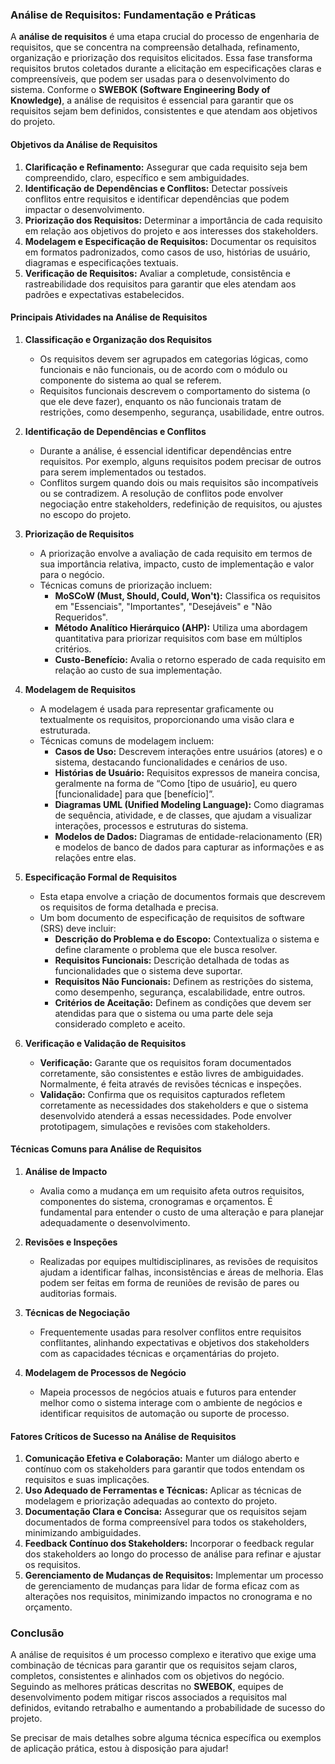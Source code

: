 ### Análise de Requisitos: Fundamentação e Práticas

A **análise de requisitos** é uma etapa crucial do processo de engenharia de requisitos, que se concentra na compreensão detalhada, refinamento, organização e priorização dos requisitos elicitados. Essa fase transforma requisitos brutos coletados durante a elicitação em especificações claras e compreensíveis, que podem ser usadas para o desenvolvimento do sistema. Conforme o **SWEBOK (Software Engineering Body of Knowledge)**, a análise de requisitos é essencial para garantir que os requisitos sejam bem definidos, consistentes e que atendam aos objetivos do projeto.

#### Objetivos da Análise de Requisitos

1. **Clarificação e Refinamento:** Assegurar que cada requisito seja bem compreendido, claro, específico e sem ambiguidades.
2. **Identificação de Dependências e Conflitos:** Detectar possíveis conflitos entre requisitos e identificar dependências que podem impactar o desenvolvimento.
3. **Priorização dos Requisitos:** Determinar a importância de cada requisito em relação aos objetivos do projeto e aos interesses dos stakeholders.
4. **Modelagem e Especificação de Requisitos:** Documentar os requisitos em formatos padronizados, como casos de uso, histórias de usuário, diagramas e especificações textuais.
5. **Verificação de Requisitos:** Avaliar a completude, consistência e rastreabilidade dos requisitos para garantir que eles atendam aos padrões e expectativas estabelecidos.

#### Principais Atividades na Análise de Requisitos

1. **Classificação e Organização dos Requisitos**
   - Os requisitos devem ser agrupados em categorias lógicas, como funcionais e não funcionais, ou de acordo com o módulo ou componente do sistema ao qual se referem.
   - Requisitos funcionais descrevem o comportamento do sistema (o que ele deve fazer), enquanto os não funcionais tratam de restrições, como desempenho, segurança, usabilidade, entre outros.

2. **Identificação de Dependências e Conflitos**
   - Durante a análise, é essencial identificar dependências entre requisitos. Por exemplo, alguns requisitos podem precisar de outros para serem implementados ou testados.
   - Conflitos surgem quando dois ou mais requisitos são incompatíveis ou se contradizem. A resolução de conflitos pode envolver negociação entre stakeholders, redefinição de requisitos, ou ajustes no escopo do projeto.

3. **Priorização de Requisitos**
   - A priorização envolve a avaliação de cada requisito em termos de sua importância relativa, impacto, custo de implementação e valor para o negócio.
   - Técnicas comuns de priorização incluem:
     - **MoSCoW (Must, Should, Could, Won't):** Classifica os requisitos em "Essenciais", "Importantes", "Desejáveis" e "Não Requeridos".
     - **Método Analítico Hierárquico (AHP):** Utiliza uma abordagem quantitativa para priorizar requisitos com base em múltiplos critérios.
     - **Custo-Benefício:** Avalia o retorno esperado de cada requisito em relação ao custo de sua implementação.

4. **Modelagem de Requisitos**
   - A modelagem é usada para representar graficamente ou textualmente os requisitos, proporcionando uma visão clara e estruturada.
   - Técnicas comuns de modelagem incluem:
     - **Casos de Uso:** Descrevem interações entre usuários (atores) e o sistema, destacando funcionalidades e cenários de uso.
     - **Histórias de Usuário:** Requisitos expressos de maneira concisa, geralmente na forma de “Como [tipo de usuário], eu quero [funcionalidade] para que [benefício]”.
     - **Diagramas UML (Unified Modeling Language):** Como diagramas de sequência, atividade, e de classes, que ajudam a visualizar interações, processos e estruturas do sistema.
     - **Modelos de Dados:** Diagramas de entidade-relacionamento (ER) e modelos de banco de dados para capturar as informações e as relações entre elas.

5. **Especificação Formal de Requisitos**
   - Esta etapa envolve a criação de documentos formais que descrevem os requisitos de forma detalhada e precisa.
   - Um bom documento de especificação de requisitos de software (SRS) deve incluir:
     - **Descrição do Problema e do Escopo:** Contextualiza o sistema e define claramente o problema que ele busca resolver.
     - **Requisitos Funcionais:** Descrição detalhada de todas as funcionalidades que o sistema deve suportar.
     - **Requisitos Não Funcionais:** Definem as restrições do sistema, como desempenho, segurança, escalabilidade, entre outros.
     - **Critérios de Aceitação:** Definem as condições que devem ser atendidas para que o sistema ou uma parte dele seja considerado completo e aceito.

6. **Verificação e Validação de Requisitos**
   - **Verificação:** Garante que os requisitos foram documentados corretamente, são consistentes e estão livres de ambiguidades. Normalmente, é feita através de revisões técnicas e inspeções.
   - **Validação:** Confirma que os requisitos capturados refletem corretamente as necessidades dos stakeholders e que o sistema desenvolvido atenderá a essas necessidades. Pode envolver prototipagem, simulações e revisões com stakeholders.

#### Técnicas Comuns para Análise de Requisitos

1. **Análise de Impacto**
   - Avalia como a mudança em um requisito afeta outros requisitos, componentes do sistema, cronogramas e orçamentos. É fundamental para entender o custo de uma alteração e para planejar adequadamente o desenvolvimento.

2. **Revisões e Inspeções**
   - Realizadas por equipes multidisciplinares, as revisões de requisitos ajudam a identificar falhas, inconsistências e áreas de melhoria. Elas podem ser feitas em forma de reuniões de revisão de pares ou auditorias formais.

3. **Técnicas de Negociação**
   - Frequentemente usadas para resolver conflitos entre requisitos conflitantes, alinhando expectativas e objetivos dos stakeholders com as capacidades técnicas e orçamentárias do projeto.

4. **Modelagem de Processos de Negócio**
   - Mapeia processos de negócios atuais e futuros para entender melhor como o sistema interage com o ambiente de negócios e identificar requisitos de automação ou suporte de processo.

#### Fatores Críticos de Sucesso na Análise de Requisitos

1. **Comunicação Efetiva e Colaboração:** Manter um diálogo aberto e contínuo com os stakeholders para garantir que todos entendam os requisitos e suas implicações.
2. **Uso Adequado de Ferramentas e Técnicas:** Aplicar as técnicas de modelagem e priorização adequadas ao contexto do projeto.
3. **Documentação Clara e Concisa:** Assegurar que os requisitos sejam documentados de forma compreensível para todos os stakeholders, minimizando ambiguidades.
4. **Feedback Contínuo dos Stakeholders:** Incorporar o feedback regular dos stakeholders ao longo do processo de análise para refinar e ajustar os requisitos.
5. **Gerenciamento de Mudanças de Requisitos:** Implementar um processo de gerenciamento de mudanças para lidar de forma eficaz com as alterações nos requisitos, minimizando impactos no cronograma e no orçamento.

### Conclusão

A análise de requisitos é um processo complexo e iterativo que exige uma combinação de técnicas para garantir que os requisitos sejam claros, completos, consistentes e alinhados com os objetivos do negócio. Seguindo as melhores práticas descritas no **SWEBOK**, equipes de desenvolvimento podem mitigar riscos associados a requisitos mal definidos, evitando retrabalho e aumentando a probabilidade de sucesso do projeto.

Se precisar de mais detalhes sobre alguma técnica específica ou exemplos de aplicação prática, estou à disposição para ajudar!